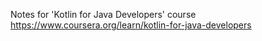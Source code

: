 Notes for 'Kotlin for Java Developers' course https://www.coursera.org/learn/kotlin-for-java-developers
